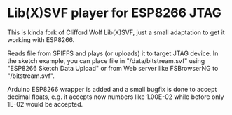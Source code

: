 # Lib(X)SVF player for ESP8266 JTAG

This is kinda fork of Clifford Wolf Lib(X)SVF,
just a small adaptation to get it working with ESP8266.

Reads file from SPIFFS and plays (or uploads) it to
target JTAG device. In the sketch example, you can
place file in "/data/bitstream.svf" 
using "ESP8266 Sketch Data Upload" or from Web
server like FSBrowserNG to "/bitstream.svf".

Arduino ESP8266 wrapper is added and a small bugfix is done
to accept decimal floats, e.g. it accepts now numbers
like 1.00E-02 while before only 1E-02 would be accepted.
